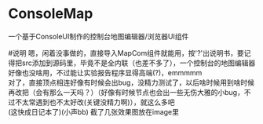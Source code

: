 # ConsoleMap
一个基于ConsoleUI制作的控制台地图编辑器/浏览器UI组件 

#说明
嗯，闲着没事做的，直接导入MapCom组件就能用，按'?'出说明书，要记得把src添加到源码里，毕竟不是全内联（也差不多了），一个控制台的地图编辑器好像也没啥用，不过能让实验报告程序显得高端(?)，emmmmm<br>
对了，直接顶点相连好像有时候会出bug，没精力测试了，以后啥时候用到啥时候再改把（会有那么一天吗？）（好像有时候节点也会出一些无伤大雅的小bug，不过不太常遇到也不太好改(关键没精力啊)），就这么多吧<br>
(这快成日记本了)(小声bb) 截了几张效果图放在image里
